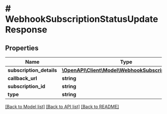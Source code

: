 # # WebhookSubscriptionStatusUpdateResponse

## Properties

Name | Type | Description | Notes
------------ | ------------- | ------------- | -------------
**subscription_details** | [**\OpenAPI\Client\Model\WebhookSubscriptionDetails**](WebhookSubscriptionDetails.md) |  | [optional]
**callback_url** | **string** |  | [optional]
**subscription_id** | **string** |  | [optional]
**type** | **string** |  | [optional]

[[Back to Model list]](../../README.md#models) [[Back to API list]](../../README.md#endpoints) [[Back to README]](../../README.md)
